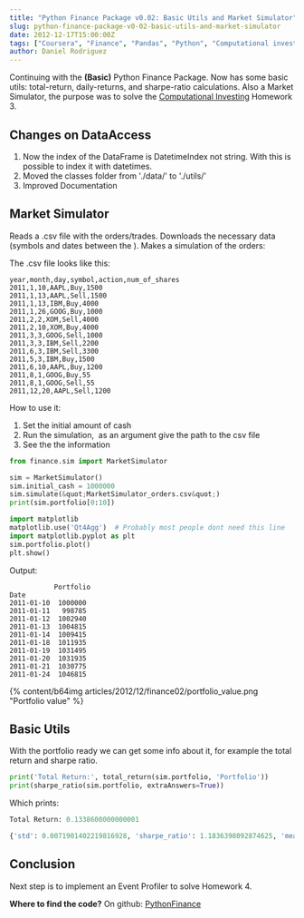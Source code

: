 ```yaml
---
title: "Python Finance Package v0.02: Basic Utils and Market Simulator"
slug: python-finance-package-v0-02-basic-utils-and-market-simulator
date: 2012-12-17T15:00:00Z
tags: ["Coursera", "Finance", "Pandas", "Python", "Computational investing"]
author: Daniel Rodriguez
---
```


Continuing with the **(Basic)** Python Finance Package. Now has some
basic utils: total-return, daily-returns, and sharpe-ratio calculations.
Also a Market Simulator, the purpose was to solve the [Computational
Investing][] Homework 3.

## Changes on DataAccess

1.  Now the index of the DataFrame is DatetimeIndex not string. With
    this is possible to index it with datetimes.
2.  Moved the classes folder from './data/' to './utils/'
3.  Improved Documentation

## Market Simulator

Reads a .csv file with the orders/trades. Downloads the necessary data
(symbols and dates between the ). Makes a simulation of the orders:

The .csv file looks like this:

    year,month,day,symbol,action,num_of_shares
    2011,1,10,AAPL,Buy,1500
    2011,1,13,AAPL,Sell,1500
    2011,1,13,IBM,Buy,4000
    2011,1,26,GOOG,Buy,1000
    2011,2,2,XOM,Sell,4000
    2011,2,10,XOM,Buy,4000
    2011,3,3,GOOG,Sell,1000
    2011,3,3,IBM,Sell,2200
    2011,6,3,IBM,Sell,3300
    2011,5,3,IBM,Buy,1500
    2011,6,10,AAPL,Buy,1200
    2011,8,1,GOOG,Buy,55
    2011,8,1,GOOG,Sell,55
    2011,12,20,AAPL,Sell,1200

How to use it:

1.  Set the initial amount of cash
2.  Run the simulation,  as an argument give the path to the csv file
3.  See the the information

```python
from finance.sim import MarketSimulator

sim = MarketSimulator()
sim.initial_cash = 1000000
sim.simulate(&quot;MarketSimulator_orders.csv&quot;)
print(sim.portfolio[0:10])

import matplotlib
matplotlib.use('Qt4Agg')  # Probably most people dont need this line
import matplotlib.pyplot as plt
sim.portfolio.plot()
plt.show()
```

Output:

               Portfolio
    Date
    2011-01-10  1000000
    2011-01-11   998785
    2011-01-12  1002940
    2011-01-13  1004815
    2011-01-14  1009415
    2011-01-18  1011935
    2011-01-19  1031495
    2011-01-20  1031935
    2011-01-21  1030775
    2011-01-24  1046815

{% content/b64img articles/2012/12/finance02/portfolio_value.png "Portfolio value" %}

## Basic Utils

With the portfolio ready we can get some info about it, for example the
total return and sharpe ratio.

```python
print('Total Return:', total_return(sim.portfolio, 'Portfolio'))
print(sharpe_ratio(sim.portfolio, extraAnswers=True))
```

Which prints:

```python
Total Return: 0.1338600000000001

{'std': 0.0071901402219816928, 'sharpe_ratio': 1.1836398092874625, 'mean': 0.0005493527495690362}
```

## Conclusion

Next step is to implement an Event Profiler to solve Homework 4.

**Where to find the code?** On github: [PythonFinance][]

  [Computational Investing]: https://class.coursera.org/compinvesting1-2012-001/class/index
    "Computational Investing"
  [PythonFinance]: https://github.com/danielfrg/PythonFinance
